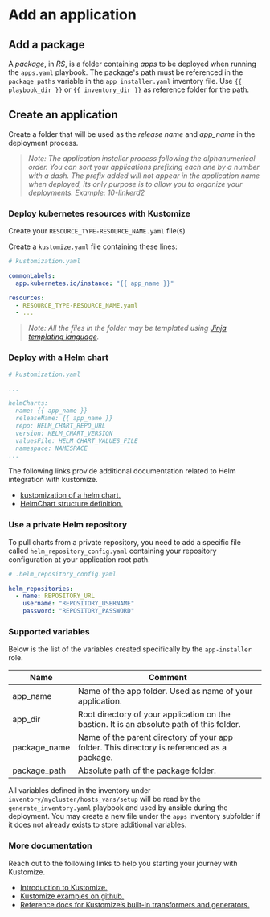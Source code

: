 # Add an application

## Add a package

A *package*, in *RS*, is a folder containing *apps* to be deployed when running the `apps.yaml` playbook. The package's path must be referenced in the `package_paths` variable in the `app_installer.yaml` inventory file. Use `{{ playbook_dir }}` or `{{ inventory_dir }}` as reference folder for the path.

## Create an application

Create a folder that will be used as the *release name* and *app_name* in the deployment process.
> *Note: The application installer process following the alphanumerical order. You can sort your applications prefixing each one by a number with a dash. The prefix added will not appear in the application name when deployed, its only purpose is to allow you to organize your deployments.* 
*Example: 10-linkerd2*

### Deploy kubernetes resources with Kustomize

Create your `RESOURCE_TYPE-RESOURCE_NAME.yaml` file(s)

Create a `kustomize.yaml` file containing these lines:
```yaml
# kustomization.yaml

commonLabels:
  app.kubernetes.io/instance: "{{ app_name }}"

resources:
  - RESOURCE_TYPE-RESOURCE_NAME.yaml
  - ...
```

> *Note: All the files in the folder may be templated using [Jinja templating language](https://jinja.palletsprojects.com/en/3.0.x/).*

### Deploy with a Helm chart

```yaml
# kustomization.yaml

...

helmCharts:
- name: {{ app_name }}
  releaseName: {{ app_name }}
  repo: HELM_CHART_REPO_URL
  version: HELM_CHART_VERSION
  valuesFile: HELM_CHART_VALUES_FILE
  namespace: NAMESPACE
...

```

The following links provide additional documentation related to Helm integration with kustomize.

- [kustomization of a helm chart.](https://github.com/kubernetes-sigs/kustomize/blob/59c410a70af15ed330cfd5292b1a642692a7b773/examples/chart.md)
- [HelmChart structure definition.](https://github.com/kubernetes-sigs/kustomize/blob/d9435bd1b13a6764b9d271001e61837199494d1c/api/types/helmchartargs.go#L33)

### Use a private Helm repository

To pull charts from a private repository, you need to add a specific file called `helm_repository_config.yaml` containing your repository configuration at your application root path.

```yaml
# .helm_repository_config.yaml

helm_repositories:
  - name: REPOSITORY_URL
    username: "REPOSITORY_USERNAME"
    password: "REPOSITORY_PASSWORD"

```

### Supported variables

Below is the list of the variables created specifically by the `app-installer` role.

| Name | Comment |
| --- | --- |
| app_name | Name of the app folder. Used as name of your application. |
| app_dir | Root directory of your application on the bastion. It is an absolute path of this folder. |
| package_name | Name of the parent directory of your app folder. This directory is referenced as a package. |
| package_path | Absolute path of the package folder. |

All variables defined in the inventory under `inventory/mycluster/hosts_vars/setup` will be read by the `generate_inventory.yaml` playbook and used by ansible during the deployment. You may create a new file under the `apps` inventory subfolder if it does not already exists to store additional variables.

### More documentation

Reach out to the following links to help you starting your journey with Kustomize.

- [Introduction to Kustomize.](https://kubectl.docs.kubernetes.io/guides/introduction/kustomize/)
- [Kustomize examples on github.](https://github.com/kubernetes-sigs/kustomize/tree/master/examples)
- [Reference docs for Kustomize’s built-in transformers and generators.](https://kubectl.docs.kubernetes.io/references/kustomize/builtins/)
